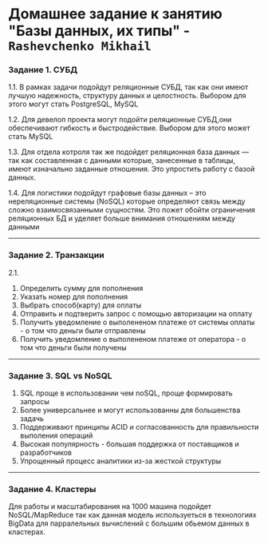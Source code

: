 # Домашнее задание к занятию "Базы данных, их типы" - `Rashevchenko Mikhail`

### Задание 1. СУБД

1.1. В рамках задачи подойдут реляционные СУБД, так как они имеют лучшую надежность, структуру данных и целостность. Выбором для этого могут стать PostgreSQL, MySQL

1.2. Для девелоп проекта могут подойти реляционные СУБД,они обеспечивают гибкость и быстродействие. Выбором для этого может стать MySQL

1.3. Для отдела котроля так же подойдет реляционная база данных — так как составленная с данными которые, занесенные в таблицы, имеют изначально заданные отношения. Это упростить работу с базой данных. 

1.4. Для логистики подойдут графовые базы данных – это нереляционные системы (NoSQL) которые определяют связь между сложно взаимосвязанными сущностям. Это пожет обойти ограничения реляционных БД и уделяет больше внимания отношениям между данными

---

### Задание 2. Транзакции

2.1. 
1) Определить сумму для пополнения
2) Указать номер для пополнения
3) Выбрать способ(карту) для оплаты
4) Отправить и подтверить запрос с помощью авторизации на оплату
5) Получить уведомление о выполененом платеже от системы оплаты - о том что деньги были отправлены
6) Получить уведомление о выполененом платеже от оператора - о том что деньги были получены

---

### Задание 3. SQL vs NoSQL

1) SQL проще в использовании чем noSQL, проще формировать запросы
2) Более универсальнее и могут использованны для большенства задачь
3) Поддерживают принципы ACID и согласованность для правильности выполения операций
4) Высокая популярность - большая поддержка от поставщиков и разработчиков
5) Упрощенный процесс аналитики из-за жесткой структуры

---

### Задание 4. Кластеры

Для работы и масштабирования на 1000 машина подойдет NoSQL/MapReduce так как данная модель используеться в технологиях BigData для парралельных вычислений с большим обьемом данных в кластерах.
